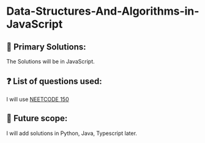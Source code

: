 # Data-Structures-And-Algorithms-in-JavaScript

## 🚀 Primary Solutions:
The Solutions will be in JavaScript.

## ❓ List of questions used:
I will use [NEETCODE 150](https://neetcode.io/practice)

## 🔮 Future scope:
I will add solutions in Python, Java, Typescript later.

